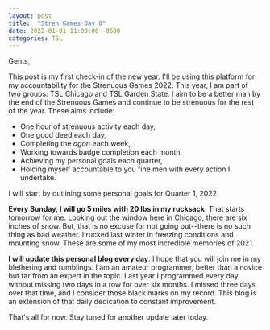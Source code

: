 ```yaml
---
layout: post
title:  "Stren Games Day 0"
date: 2022-01-01 11:00:00 -0500
categories: TSL
---
```

Gents,

This post is my first check-in of the new year. I'll be using this platform for my accountability for the Strenuous Games 2022. This year, I am part of two groups: TSL Chicago and TSL Garden State. I aim to be a better man by the end of the Strenuous Games and continue to be strenuous for the rest of the year. These aims include:

* One hour of strenuous activity each day,
* One good deed each day,
* Completing the *agon* each week,
* Working towards badge completion each month,
* Achieving my personal goals each quarter,
* Holding myself accountable to you fine men with every action I undertake.

I will start by outlining some personal goals for Quarter 1, 2022.

**Every Sunday, I will go 5 miles with 20 lbs in my rucksack**. That starts tomorrow for me. Looking out the window here in Chicago, there are six inches of snow. But, that is no excuse for not going out--there is no such thing as bad weather. I rucked last winter in freezing conditions and mounting snow. These are some of my most incredible memories of 2021.

**I will update this personal blog every day**. I hope that you will join me in my blethering and rumblings. I am an amateur programmer, better than a novice but far from an expert in the topic. Last year I programmed every day without missing two days in a row for over six months. I missed three days over that time, and I consider those black marks on my record. This blog is an extension of that daily dedication to constant improvement.

That's all for now. Stay tuned for another update later today.